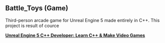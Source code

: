 Battle_Toys (Game)
--------------------------

Third-person arcade game for Unreal Engine 5 made entirely in C++. This project is result of cource


**[Unreal Engine 5 C++ Developer: Learn C++ & Make Video Games]([https://www.tomlooman.com/unreal-engine-cpp-survival-sample-game/](https://www.udemy.com/share/101Weu3@gKGvOgaVCBCuu3YDkDKf4Jg1HM5orVa2qgd_dOOTwGS8sJzE0Z5P5gYnnV1sDnd-Ug==/)https://www.udemy.com/share/101Weu3@gKGvOgaVCBCuu3YDkDKf4Jg1HM5orVa2qgd_dOOTwGS8sJzE0Z5P5gYnnV1sDnd-Ug==/)**
